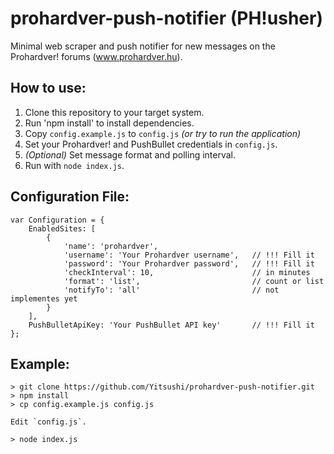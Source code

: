 prohardver-push-notifier (PH!usher)
===================================

Minimal web scraper and push notifier for new messages on the Prohardver! forums (www.prohardver.hu).

How to use:
-----------

1. Clone this repository to your target system.
2. Run 'npm install' to install dependencies.
3. Copy `config.example.js` to `config.js` _(or try to run the application)_
3. Set your Prohardver! and PushBullet credentials in `config.js`.
4. _(Optional)_ Set message format and polling interval.
5. Run with `node index.js`.

Configuration File:
-------------------

```
var Configuration = {
    EnabledSites: [
        {
            'name': 'prohardver',
            'username': 'Your Prohardver username',   // !!! Fill it
            'password': 'Your Prohardver password',   // !!! Fill it
            'checkInterval': 10,                      // in minutes
            'format': 'list',                         // count or list
            'notifyTo': 'all'                         // not implementes yet
        }
    ],
    PushBulletApiKey: 'Your PushBullet API key'       // !!! Fill it
};
```

Example:
--------

```
> git clone https://github.com/Yitsushi/prohardver-push-notifier.git
> npm install
> cp config.example.js config.js

Edit `config.js`.

> node index.js
```
